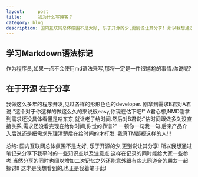 ```yaml
---
layout:     post
title:      我为什么写博客？
category: blog
description: 国内互联网总体氛围不是太好, 乐于开源的少,更别说让其分享! 所以我想通过笔记来分享下我平时的一些知识点以及注意点.这样在记录的同时能给大家一些参考.当然分享的同时也阔以增加二次记忆之外还能意外跟有些志同道合的朋友一起探讨!! 这才是我想看到的,也正是我着笔于此!
---
```


## 学习Markdown语法标记
作为程序员,如果一点不会使用md语法来写,那将一定是一件很尴尬的事情.你说呢?


## 在于开源 在于分享
我做这么多年的程序开发,见过各样的形形色色的developer. 刚拿到需求B君对A君说:"这个对于你这样的做这么久的来说很easy,你现在估下吧!"
A君心想,NMD刚拿到需求还没具体看懂是啥东东,就让老子给时间.然后对B君说:"估时间跟做多久没直接关系,需求还没看完现在给你时间,你觉的靠谱?" 一顿你一句我一句.后来产品介入后说还是把需求先理清楚后在给时间的才打发. 我真TM鄙视这样的人!!!


总结: 国内互联网总体氛围不是太好, 乐于开源的少,更别说让其分享! 所以我想通过笔记来分享下我平时的一些知识点以及注意点.这样在记录的同时能给大家一些参考.当然分享的同时也阔以增加二次记忆之外还能意外跟有些志同道合的朋友一起探讨!! 这才是我想看到的,也正是我着笔于此!

